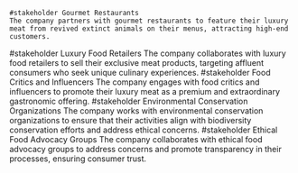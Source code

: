     #stakeholder Gourmet Restaurants
	The company partners with gourmet restaurants to feature their luxury meat from revived extinct animals on their menus, attracting high-end customers.
#stakeholder Luxury Food Retailers
	The company collaborates with luxury food retailers to sell their exclusive meat products, targeting affluent consumers who seek unique culinary experiences.
#stakeholder Food Critics and Influencers
	The company engages with food critics and influencers to promote their luxury meat as a premium and extraordinary gastronomic offering.
#stakeholder Environmental Conservation Organizations
	The company works with environmental conservation organizations to ensure that their activities align with biodiversity conservation efforts and address ethical concerns.
#stakeholder Ethical Food Advocacy Groups
	The company collaborates with ethical food advocacy groups to address concerns and promote transparency in their processes, ensuring consumer trust.

